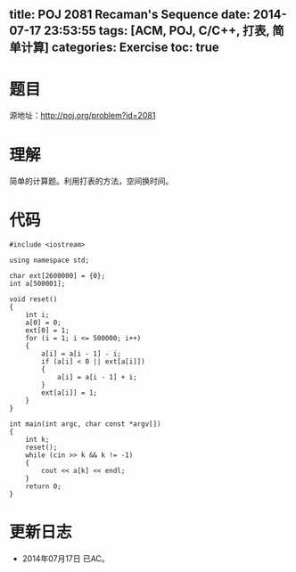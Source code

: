 title: POJ 2081 Recaman's Sequence
date: 2014-07-17 23:53:55
tags: [ACM, POJ, C/C++, 打表, 简单计算]
categories: Exercise
toc: true
---
# 题目
源地址：http://poj.org/problem?id=2081

# 理解
简单的计算题。利用打表的方法，空间换时间。

<!-- more -->

# 代码
```
#include <iostream>

using namespace std;

char ext[2600000] = {0};
int a[500001];

void reset()
{
    int i;
    a[0] = 0;
    ext[0] = 1;
    for (i = 1; i <= 500000; i++)
    {
        a[i] = a[i - 1] - i;
        if (a[i] < 0 || ext[a[i]])
        {
            a[i] = a[i - 1] + i;
        }
        ext[a[i]] = 1;
    }
}

int main(int argc, char const *argv[])
{
    int k;
    reset();
    while (cin >> k && k != -1)
    {
        cout << a[k] << endl;
    }
    return 0;
}
```

# 更新日志
- 2014年07月17日 已AC。